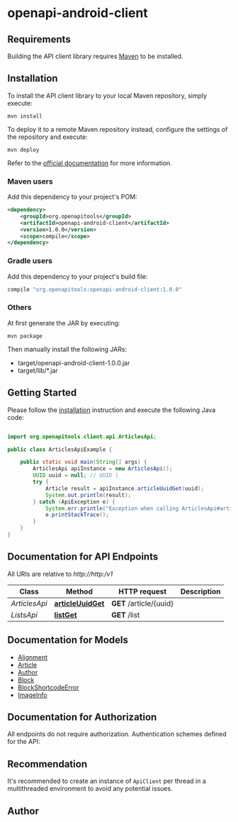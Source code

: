 # openapi-android-client

## Requirements

Building the API client library requires [Maven](https://maven.apache.org/) to be installed.

## Installation

To install the API client library to your local Maven repository, simply execute:

```shell
mvn install
```

To deploy it to a remote Maven repository instead, configure the settings of the repository and execute:

```shell
mvn deploy
```

Refer to the [official documentation](https://maven.apache.org/plugins/maven-deploy-plugin/usage.html) for more information.

### Maven users

Add this dependency to your project's POM:

```xml
<dependency>
    <groupId>org.openapitools</groupId>
    <artifactId>openapi-android-client</artifactId>
    <version>1.0.0</version>
    <scope>compile</scope>
</dependency>
```

### Gradle users

Add this dependency to your project's build file:

```groovy
compile "org.openapitools:openapi-android-client:1.0.0"
```

### Others

At first generate the JAR by executing:

    mvn package

Then manually install the following JARs:

* target/openapi-android-client-1.0.0.jar
* target/lib/*.jar

## Getting Started

Please follow the [installation](#installation) instruction and execute the following Java code:

```java

import org.openapitools.client.api.ArticlesApi;

public class ArticlesApiExample {

    public static void main(String[] args) {
        ArticlesApi apiInstance = new ArticlesApi();
        UUID uuid = null; // UUID | 
        try {
            Article result = apiInstance.articleUuidGet(uuid);
            System.out.println(result);
        } catch (ApiException e) {
            System.err.println("Exception when calling ArticlesApi#articleUuidGet");
            e.printStackTrace();
        }
    }
}

```

## Documentation for API Endpoints

All URIs are relative to *http://http:/v1*

Class | Method | HTTP request | Description
------------ | ------------- | ------------- | -------------
*ArticlesApi* | [**articleUuidGet**](docs/ArticlesApi.md#articleUuidGet) | **GET** /article/{uuid} | 
*ListsApi* | [**listGet**](docs/ListsApi.md#listGet) | **GET** /list | 


## Documentation for Models

 - [Alignment](docs/Alignment.md)
 - [Article](docs/Article.md)
 - [Author](docs/Author.md)
 - [Block](docs/Block.md)
 - [BlockShortcodeError](docs/BlockShortcodeError.md)
 - [ImageInfo](docs/ImageInfo.md)


## Documentation for Authorization

All endpoints do not require authorization.
Authentication schemes defined for the API:

## Recommendation

It's recommended to create an instance of `ApiClient` per thread in a multithreaded environment to avoid any potential issues.

## Author



